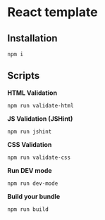 # React template

## Installation

```
npm i
```

## Scripts

**HTML Validation**

```
npm run validate-html
```

**JS Validation (JSHint)**

```
npm run jshint
```

**CSS Validation**

```
npm run validate-css
```

**Run DEV mode**

```
npm run dev-mode
```

**Build your bundle**

```
npm run build
```